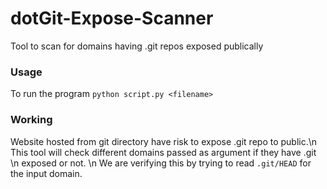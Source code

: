 # dotGit-Expose-Scanner
Tool to scan for domains having .git repos exposed publically

### Usage
To run the program `python script.py <filename>`

### Working

Website hosted from git directory have risk to expose .git repo to public.\n
This tool will check different domains passed as argument if they have .git \n
exposed or not. \n
We are verifying this by trying to read `.git/HEAD` for the input domain.

